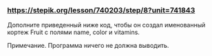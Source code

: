 ### https://stepik.org/lesson/740203/step/8?unit=741843

Дополните приведенный ниже код, чтобы он создал именованный кортеж Fruit с полями name, color и vitamins.

Примечание. Программа ничего не должна выводить.
